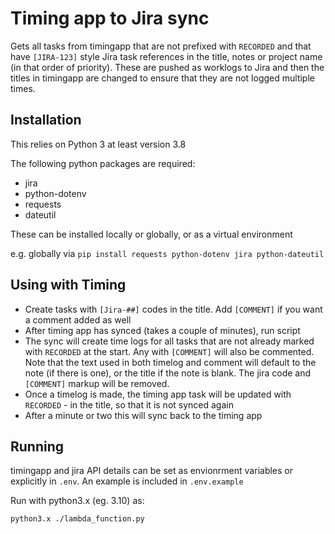 Timing app to Jira sync
=======================

Gets all tasks from timingapp that are not prefixed with `RECORDED` and that have `[JIRA-123]` style Jira task
references in the title, notes or project name (in that order of priority). These are pushed as worklogs
to Jira and then the titles in timingapp are changed to ensure that they are not logged multiple times.

Installation
------------

This relies on Python 3 at least version 3.8

The following python packages are required:

* jira
* python-dotenv
* requests
* dateutil

These can be installed locally or globally, or as a virtual environment

e.g. globally via `pip install requests python-dotenv jira python-dateutil`

Using with Timing
-----------------

* Create tasks with `[Jira-##]` codes in the title. Add `[COMMENT]` if you want a comment added as well
* After timing app has synced (takes a couple of minutes), run script
* The sync will create time logs for all tasks that are not already marked with `RECORDED` at the start. Any with `[COMMENT]` will also be commented. Note that the text used in both timelog and comment will default to the note (if there is one), or the title if the note is blank. The jira code and `[COMMENT]` markup will be removed.
* Once a timelog is made, the timing app task will be updated with `RECORDED` - in the title, so that it is not synced again
* After a minute or two this will sync back to the timing app

Running
-------

timingapp and jira API details can be set as envionrment variables or explicitly in `.env`. An example is included in `.env.example`

Run with python3.x (eg. 3.10) as:

`python3.x ./lambda_function.py`
